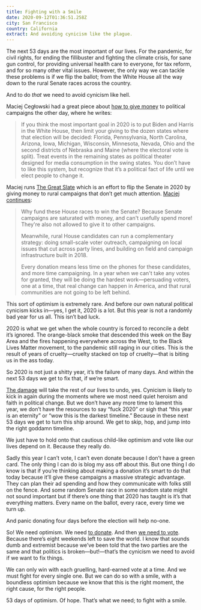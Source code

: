 ```yaml
---
title: Fighting with a Smile
date: 2020-09-12T01:36:51.258Z
city: San Francisco
country: California
extract: And avoiding cynicism like the plague.
---
```

The next 53 days are the most important of our lives. For the pandemic, for civil rights, for ending the fillibuster and fighting the climate crisis, for sane gun control, for providing universal health care to everyone, for tax reform, and for so many other vital issues. However, the only way we can tackle these problems is if we flip the ballot; from the White House all the way down to the rural Senate races across the country.

And to do _that_ we need to avoid cynicism like hell.

Maciej Cegłowski had a great piece about [how to give money](https://idlewords.com/2020/09/effective_political_giving.htm) to political campaigns the other day, where he writes: 

> If you think the most important goal in 2020 is to put Biden and Harris in the White House, then limit your giving to the dozen states where that election will be decided: Florida, Pennsylvania, North Carolina, Arizona, Iowa, Michigan, Wisconsin, Minnesota, Nevada, Ohio and the second districts of Nebraska and Maine (where the electoral vote is split). Treat events in the remaining states as political theater designed for media consumption in the swing states. You don’t have to like this system, but recognize that it’s a political fact of life until we elect people to change it.

Maciej runs [The Great Slate](https://techsolidarity.org/resources/great_slate.html) which is an effort to flip the Senate in 2020 by giving money to rural campaigns that don’t get much attention. [Maciej continues](https://secure.actblue.com/donate/great_slate):

> Why fund these House races to win the Senate? Because Senate campaigns are saturated with money, and can't usefully spend more! They're also not allowed to give it to other campaigns.
>
> Meanwhile, rural House candidates can run a complementary strategy: doing small-scale voter outreach, campaigning on local issues that cut across party lines, and building on field and campaign infrastructure built in 2018.
> 
> Every donation means less time on the phones for these candidates, and more time campaigning. In a year when we can't take any votes for granted, they will be doing the hardest work—persuading voters, one at a time, that real change can happen in America, and that rural communities are not going to be left behind. 

This sort of optimism is extremely rare. And before our own natural political cynicism kicks in—yes, I get it, 2020 is a lot. But this year is not a randomly bad year for us all. This isn’t bad luck. 

2020 is what we get when the whole country is forced to reconcile a debt it’s ignored. The orange-black smoke that descended this week on the Bay Area and the fires happening everywhere across the West, to the Black Lives Matter movement, to the pandemic still raging in our cities. This is the result of years of cruelty—cruelty stacked on top of cruelty—that is biting us in the ass today.

So 2020 is not just a shitty year, it’s the failure of many days. And within the next 53 days we get to fix that, if we’re smart.

[The damage](https://youtu.be/Wy8iiC2Mqso) will take the rest of our lives to undo, yes. Cynicism is likely to kick in again during the moments where we most need quiet heroism and faith in political change. But we don’t have any more time to lament this year, we don’t have the resources to say “fuck 2020” or sigh that “this year is an eternity” or “wow this is the darkest timeline.” Because in these next 53 days we get to turn this ship around. We get to skip, hop, and jump into the right goddamn timeline. 

We just have to hold onto that cautious child-like optimism and vote like our lives depend on it. Because they really do.

Sadly this year I can’t vote, I can’t even donate because I don’t have a green card. The only thing I can do is blog my ass off about this. But one thing I do know is that if you’re thinking about making a donation it’s smart to do that today because it’ll give these campaigns a massive strategic advantage. They can plan their ad spending and how they communicate with folks still on the fence. And some random Senate race in some random state might not sound important but if there’s one thing that 2020 has taught is it’s that everything matters. Every name on the ballot, every race, every time we turn up. 

And panic donating four days before the election will help no-one.

So! We need optimism. We need [to donate](https://secure.actblue.com/donate/great_slate). And then [we need to vote](https://votesaveamerica.com). Because there’s eight weekends left to save the world. I know that sounds dumb and extremist because we’ve been told that the two parties are the same and that politics is broken—but!—that’s the cynicism we need to avoid if we want to fix things. 
 
We can only win with each gruelling, hard-earned vote at a time. And we must fight for every single one. But we can do so with a smile, with a boundless optimism because we know that this is the right moment, the right cause, for the right people.

53 days of optimism. Of hope. That’s what we need; to fight with a smile.